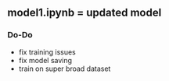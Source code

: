## model1.ipynb = updated model
### Do-Do
- fix training issues
- fix model saving
- train on super broad dataset
